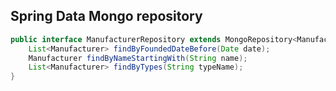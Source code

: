 ## Spring Data Mongo repository

```java
public interface ManufacturerRepository extends MongoRepository<Manufacturer, Long> {
    List<Manufacturer> findByFoundedDateBefore(Date date);
    Manufacturer findByNameStartingWith(String name);
    List<Manufacturer> findByTypes(String typeName);
}
```

